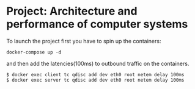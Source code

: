 # Project: Architecture and performance of computer systems
To launch the project first you have to spin up the containers:
```
docker-compose up -d
```
and then add the latencies(100ms) to outbound traffic on the containers.
```
$ docker exec client tc qdisc add dev eth0 root netem delay 100ms
$ docker exec server tc qdisc add dev eth0 root netem delay 100ms
```